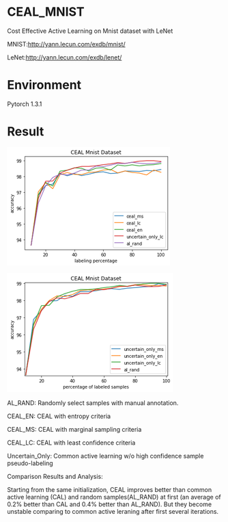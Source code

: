 # CEAL_MNIST
Cost Effective Active Learning on Mnist dataset with LeNet

MNIST:http://yann.lecun.com/exdb/mnist/

LeNet:http://yann.lecun.com/exdb/lenet/

# Environment
Pytorch 1.3.1

# Result
![Alt text](ceal1.png)

![Alt text](ceal2.png)

AL_RAND: Randomly select samples with manual annotation. 

CEAL_EN: CEAL with entropy criteria

CEAL_MS: CEAL with marginal sampling criteria

CEAL_LC: CEAL with least confidence criteria

Uncertain_Only: Common active learning w/o high confidence sample pseudo-labeling

Comparison Results and Analysis:
  
  Starting from the same initialization, CEAL improves better than common active learning (CAL) and random samples(AL_RAND) at first (an average of 0.2% better than CAL and 0.4% better than AL_RAND). But they become unstable comparing to common active leraning after first several iterations.    

